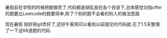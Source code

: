 暑假前在学校的时候把题做完了,代码都是胡乱放在各个目录下,总体感觉剑指offer的题要比Leetcode的题要简单,除了个别的题不会看的别人的做法思路


现在暑假 刚好把git弄好了,还好牛客网可以看到以前提交的代码就.花了1.5天整理了一下这66道题的代码.

